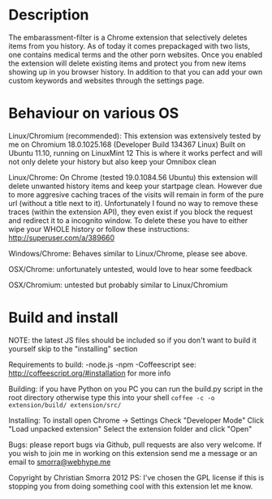 Description
===========

The embarassment-filter is a Chrome extension that selectively deletes items from you history.
As of today it comes prepackaged with two lists, one contains medical terms and the other
porn websites. Once you enabled the extension will delete existing items and protect you from new items
showing up in you browser history. In addition to that you can add your own custom keywords and websites
through the settings page.


Behaviour on various OS
===========

Linux/Chromium (recommended):
This extension was extensively tested by me on Chromium 18.0.1025.168
(Developer Build 134367 Linux) Built on Ubuntu 11.10, running on LinuxMint 12
This is where it works perfect and will not only delete your history but also keep your Omnibox clean

Linux/Chrome:
On Chrome (tested 19.0.1084.56 Ubuntu) this extension will delete unwanted history items and keep your startpage clean.
However due to more aggresive caching traces of the visits will remain in form of the pure url (without a title next to it).
Unfortunately I found no way to remove these traces (within the extension API), they even exist if you block the request
and redirect it to a incognito window. To delete these you have to either wipe your WHOLE history or follow these instructions:
http://superuser.com/a/389660

Windows/Chrome:
Behaves similar to Linux/Chrome, please see above.

OSX/Chrome:
unfortunately untested, would love to hear some feedback

OSX/Chromium:
untested but probably similar to Linux/Chromium

Build and install
===========

NOTE:
the latest JS files should be included so if you don't want to build it yourself skip to the "installing" section

Requirements to build:
-node.js
-npm
-Coffeescript
see: http://coffeescript.org/#installation
for more info

Building:
if you have Python on you PC you can run the build.py script in the root directory
otherwise type this into your shell
`coffee -c -o extension/build/ extension/src/`

Installing:
To install open Chrome -> Settings
Check "Developer Mode"
Click "Load unpacked extension"
Select the extension folder and click "Open"

Bugs:
please report bugs via Github, pull requests are also very welcome.
If you wish to join me in working on this extension send me a message or an email to smorra@webhype.me

Copyright by Christian Smorra 2012
PS: I've chosen the GPL license if this is stopping you from doing something cool with this extension let me know.